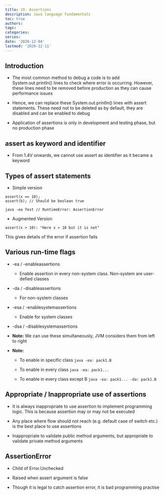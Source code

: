 ```yaml
---
title: 19. Assertions
description: Java language fundamentals
toc: true
authors:
tags:
categories:
series:
date: '2020-12-04'
lastmod: '2020-12-11'
---
```


## Introduction

- The most common method to debug a code is to add System.out.println() lines to check where error is occurring. However, these lines need to be removed before production as they can cause performance issues

- Hence, we can replace these System.out.println() lines with assert statements. These need not to be deleted as by default, they are disabled and can be enabled to debug

- Application of assertions is only in development and testing phase, but no production phase

## assert as keyword and identifier

- From 1.4V onwards, we cannot use assert as identifier as it became a keyword

## Types of assert statements

- Simple version

```
assert(x == 10);
assert(b); // Should be boolean true
```

```
java -ea Test // RuntimeError: AssertionError
```

- Augmented Version

```
assert(x > 10): "Here x > 10 but it is not"
```

This gives details of the error if assertion fails

## Various run-time flags

- -ea / -enableassertions

    - Enable assertion in every non-system class. Non-system are user-defied classes

- -da / -disableassertions

    - For non-system classes

- -esa / -enablesystemassertions

    - Enable for system classes

- -dsa / -disablesystemassertions

- **Note:** We can use these simultaneously, JVM considers them from left to right

- **Note:** 

    - To enable in specific class ```java -ea: pack1.B```

    - To enable in every class ```java -ea: pack1...```

    - To enable in every class except B ```java -ea: pack1... -da: pack1.B```

## Appropriate / Inappropriate use of assertions

- It is always inappropriate to use assertion to implement programming logic. This is because assertion may or may not be executed

- Any place where flow should not reach (e.g. default case of switch etc.) is the best place to use assertions

- Inappropriate to validate public method arguments, but appropriate to validate private method arguments

## AssertionError

- Child of Error.Unchecked

- Raised when assert argument is false

- Though it is legal to catch assertion error, it is bad programming practise